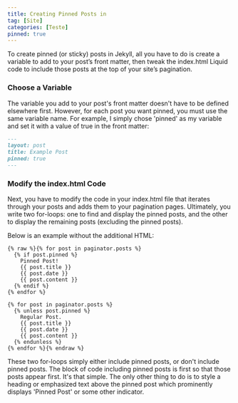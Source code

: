 ```yaml
---
title: Creating Pinned Posts in 
tag: [Site]
categories: [Teste]
pinned: true
---
```


<p class="lead">
To create pinned (or sticky) posts in Jekyll, all you have to do is create a variable to add to your post’s front matter, then tweak the index.html Liquid code to include those posts at the top of your site’s pagination.
</p>

### Choose a Variable

The variable you add to your post's front matter doesn't have to be defined elsewhere first. However, for each post you want pinned, you must use the same variable name. For example, I simply chose 'pinned' as my variable and set it with a value of true in the front matter:

```md
---
layout: post
title: Example Post
pinned: true
---
```

### Modify the index.html Code

Next, you have to modify the code in your index.html file that iterates through your posts and adds them to your pagination pages. Ultimately, you write two for-loops: one to find and display the pinned posts, and the other to display the remaining posts (excluding the pinned posts).

Below is an example without the additional HTML:

```liquid
{% raw %}{% for post in paginator.posts %}
  {% if post.pinned %}
    Pinned Post! 
    {{ post.title }}
    {{ post.date }}
    {{ post.content }}
  {% endif %}
{% endfor %}

{% for post in paginator.posts %}
  {% unless post.pinned %}
    Regular Post.
    {{ post.title }}
    {{ post.date }}
    {{ post.content }}
  {% endunless %}
{% endfor %}{% endraw %}
```

These two for-loops simply either include pinned posts, or don't include pinned posts. The block of code including pinned posts is first so that those posts appear first. It's that simple. The only other thing to do is to style a heading or emphasized text above the pinned post which prominently displays 'Pinned Post' or some other indicator.